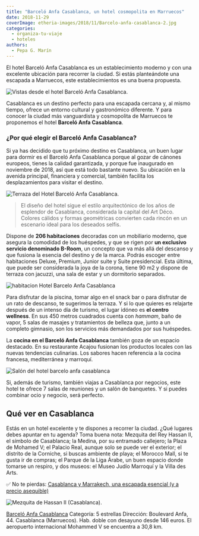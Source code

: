 ```yaml
---
title: "Barceló Anfa Casablanca, un hotel cosmopolita en Marruecos"
date: 2018-11-29
coverImage: etheria-images/2018/11/Barcelo-anfa-casablanca-2.jpg
categories: 
  - organiza-tu-viaje
  - hoteles
authors: 
  - Pepa G. Marín
---
```


El hotel Barceló Anfa Casablanca es un establecimiento moderno y con una excelente 
ubicación para recorrer la ciudad. Si estás planteándote una escapada a Marruecos, este 
establecimientos es una buena propuesta. 

![Vistas desde el hotel Barceló Anfa Casablanca.](etheria-images/2018/11/Barcelo-anfa-casablanca-2-1024x683.jpg "Vistas desde el hotel Barceló Anfa Casablanca.")

Casablanca es un destino perfecto para una escapada cercana y, al mismo tiempo, ofrece 
un entorno cultural y gastronómico diferente. Y para conocer la ciudad más vanguardista 
y cosmopolita de Marruecos te proponemos el hotel **Barceló Anfa Casablanca**. 

### ¿Por qué elegir el Barceló Anfa Casablanca?

Si ya has decidido que tu próximo destino es Casablanca, un buen lugar para dormir es el 
Barceló Anfa Casablanca porque al gozar de cánones europeos, tienes la calidad 
garantizada, y porque fue inaugurado en noviembre de 2018, así que está todo bastante 
nuevo. Su ubicación en la avenida principal, financiera y comercial, también facilita 
los desplazamientos para visitar el destino. 

![Terraza del Hotel Barceló Anfa Casablanca.](etheria-images/2018/11/Barcelo-anfa-casablanca-1-1024x768.jpg "Terraza del Hotel Barceló Anfa Casablanca.")

> El diseño del hotel sigue el estilo arquitectónico de los años de esplendor de 
> Casablanca, considerada la capital del Art Déco. Colores cálidos y formas geométricas 
> convierten cada rincón en un escenario ideal para los deseados selfis. 

Dispone de **206 habitaciones** decoradas con un mobiliario moderno, que asegura la 
comodidad de los huéspedes, y que se rigen por **un exclusivo servicio denominado 
B-Room**, un concepto que va más allá del descanso y que fusiona la esencia del destino 
y de la marca. Podrás escoger entre habitaciones Deluxe, Premium, Junior suite y Suite 
presidencial. Esta última, que puede ser considerada la joya de la corona, tiene 90 m2 y 
dispone de terraza con jacuzzi, una sala de estar y un dormitorio separados. 

![habitacion Hotel Barcelo Anfa Casablanca](etheria-images/2018/11/Barcelo-anfa-casablanca-habitacion-1024x576.jpg "Habitación del hotel Barceló Anfa Casablanca.")

Para disfrutar de la piscina, tomar algo en el snack bar o para disfrutar de un rato de 
descanso, te sugerimos la terraza. Y si lo que quieres es relajarte después de un 
intenso día de turismo, el lugar idóneo es **el centro wellness**. En sus 450 metros 
cuadrados cuenta con _hammam_, baño de vapor, 5 salas de masajes y tratamientos de 
belleza que, junto a un completo gimnasio, son los servicios más demandados por sus 
huéspedes. 

La **cocina en el Barceló Anfa Casablanca** también goza de un espacio destacado. En su 
restaurante Acajou fusionan los productos locales con las nuevas tendencias culinarias. 
Los sabores hacen referencia a la cocina francesa, mediterránea y marroquí. 

![Salón del hotel barcelo anfa casablanca](etheria-images/2018/11/Barcelo-anfa-casablanca-restaurante-1024x769.jpg "Bar del Hotel Barceló Anfa Casablanca.")

Si, además de turismo, también viajas a Casablanca por negocios, este hotel te ofrece 7 
salas de reuniones y un salón de banquetes. Y si puedes combinar ocio y negocio, será 
perfecto. 

## Qué ver en Casablanca

Estás en un hotel excelente y te dispones a recorrer la ciudad. ¿Qué lugares debes 
apuntar en tu agenda? Toma buena nota: Mezquita del Rey Hassan II, el símbolo de 
Casablanca; la Medina, por su entramado callejero; la Plaza de Mohamed V; el Palacio 
Real, aunque solo se puede ver el exterior; el distrito de la Corniche, si buscas 
ambiente de playa; el Morocco Mall, si te gusta ir de compras; el Parque de la Liga 
Árabe, un buen espacio donde tomarse un respiro, y dos museos: el Museo Judío Marroquí y 
la Villa des Arts. 

✅ No te pierdas: [Casablanca y Marrakech, una escapada esencial (y a precio 
asequible)](https://etheriamagazine.com/2023/05/04/por-que-viajar-casablanca-marrakech/) 

![Mezquita de Hassan II (Casablanca).](etheria-images/2018/11/mezquita-de-hassan-ii-1024x682.jpg "Mezquita de Hassan II (Casablanca).")

[Barceló Anfa 
Casablanca](https://www.barcelo.com/es/barcelo-hotels/hoteles/marruecos/casablanca/barcelo-anfa-casablanca/) 
Categoría: 5 estrellas Dirección: Boulevard Anfa, 44. Casablanca (Marruecos). Hab. doble 
con desayuno desde 146 euros. El aeropuerto internacional Mohammed V se encuentra a 30,8 
km.
